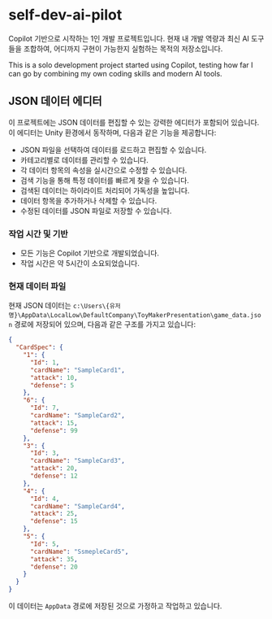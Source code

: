 # self-dev-ai-pilot

Copilot 기반으로 시작하는 1인 개발 프로젝트입니다. 현재 내 개발 역량과 최신 AI 도구들을 조합하여, 어디까지 구현이 가능한지 실험하는 목적의 저장소입니다.

This is a solo development project started using Copilot, testing how far I can go by combining my own coding skills and modern AI tools.

## JSON 데이터 에디터

이 프로젝트에는 JSON 데이터를 편집할 수 있는 강력한 에디터가 포함되어 있습니다. 이 에디터는 Unity 환경에서 동작하며, 다음과 같은 기능을 제공합니다:

- JSON 파일을 선택하여 데이터를 로드하고 편집할 수 있습니다.
- 카테고리별로 데이터를 관리할 수 있습니다.
- 각 데이터 항목의 속성을 실시간으로 수정할 수 있습니다.
- 검색 기능을 통해 특정 데이터를 빠르게 찾을 수 있습니다.
- 검색된 데이터는 하이라이트 처리되어 가독성을 높입니다.
- 데이터 항목을 추가하거나 삭제할 수 있습니다.
- 수정된 데이터를 JSON 파일로 저장할 수 있습니다.

### 작업 시간 및 기반

- 모든 기능은 Copilot 기반으로 개발되었습니다.
- 작업 시간은 약 5시간이 소요되었습니다.

### 현재 데이터 파일

현재 JSON 데이터는 `c:\Users\{유저명}\AppData\LocalLow\DefaultCompany\ToyMakerPresentation\game_data.json` 경로에 저장되어 있으며, 다음과 같은 구조를 가지고 있습니다:

```json
{
  "CardSpec": {
    "1": {
      "Id": 1,
      "cardName": "SampleCard1",
      "attack": 10,
      "defense": 5
    },
    "6": {
      "Id": 7,
      "cardName": "SampleCard2",
      "attack": 15,
      "defense": 99
    },
    "3": {
      "Id": 3,
      "cardName": "SampleCard3",
      "attack": 20,
      "defense": 12
    },
    "4": {
      "Id": 4,
      "cardName": "SampleCard4",
      "attack": 25,
      "defense": 15
    },
    "5": {
      "Id": 5,
      "cardName": "SsmepleCard5",
      "attack": 35,
      "defense": 20
    }
  }
}
```

이 데이터는 `AppData` 경로에 저장된 것으로 가정하고 작업하고 있습니다.
